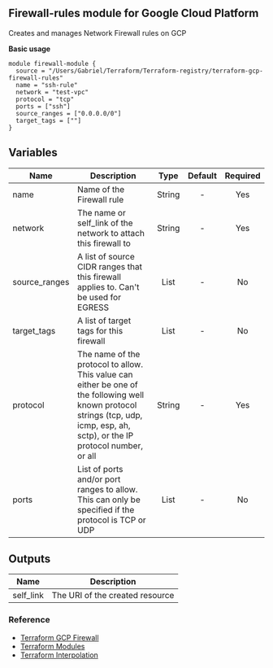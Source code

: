 ## Firewall-rules module for Google Cloud Platform

Creates and manages Network Firewall rules on GCP

**Basic usage**

```hcl
module firewall-module {
  source = "/Users/Gabriel/Terraform/Terraform-registry/terraform-gcp-firewall-rules"
  name = "ssh-rule"
  network = "test-vpc"
  protocol = "tcp"
  ports = ["ssh"]
  source_ranges = ["0.0.0.0/0"]
  target_tags = [""]
}
```

## Variables
|Name|Description|Type|Default|Required|
|----|-----------|:----:|:-------:|:--------:|
|name|Name of the Firewall rule|String| - |Yes|
|network|The name or self_link of the network to attach this firewall to|String| - |Yes|
|source_ranges|A list of source CIDR ranges that this firewall applies to. Can't be used for EGRESS|List| - |No|
|target_tags|A list of target tags for this firewall|List| - |No|
|protocol|The name of the protocol to allow. This value can either be one of the following well known protocol strings (tcp, udp, icmp, esp, ah, sctp), or the IP protocol number, or all|String| - |Yes|
|ports|List of ports and/or port ranges to allow. This can only be specified if the protocol is TCP or UDP|List| - |No|

## Outputs

|Name|Description|
|----|-----------|
|self_link|The URI of the created resource|

### Reference
- [Terraform GCP Firewall](https://www.terraform.io/docs/providers/google/r/compute_firewall.html)
- [Terraform Modules](https://www.terraform.io/docs/modules/usage.html)
- [Terraform Interpolation](https://www.terraform.io/docs/configuration/interpolation.html)

